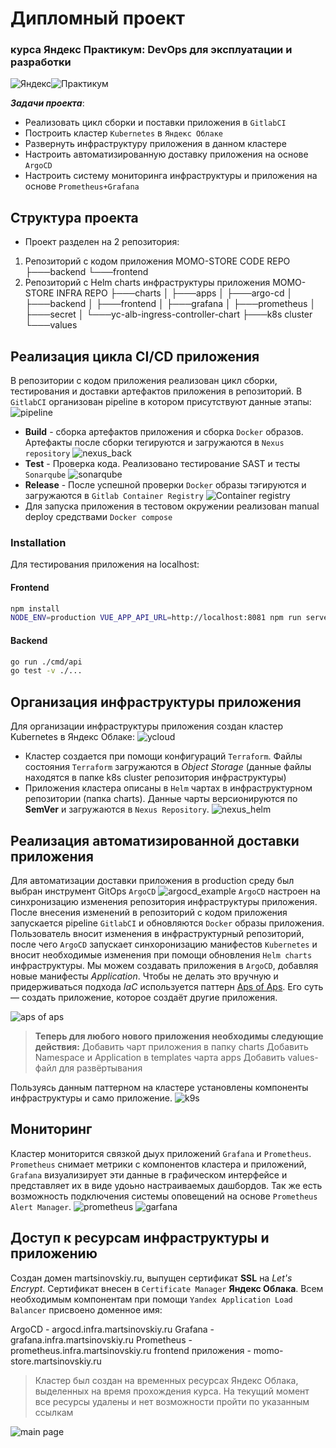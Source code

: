 # Дипломный проект 
###  курса Яндекс Практикум: DevOps для эксплуатации и разработки

![Яндекс](https://user-images.githubusercontent.com/106011284/230385089-99d0ed66-9854-41b6-a57c-8dfac54279a0.svg)![Практикум](https://user-images.githubusercontent.com/106011284/230385205-fcfa20fe-532f-4c5c-9477-5a3dd609aad3.svg)



_**Задачи проекта**_: 

- Реализовать цикл сборки и поставки приложения в `GitlabCI`
- Построить кластер `Kubernetes` в `Яндекс Облаке`
- Развернуть инфраструктуру приложения в данном кластере 
- Настроить автоматизированную доставку приложения на основе `ArgoCD`
- Настроить систему мониторинга инфраструктуры и приложения на основе `Prometheus+Grafana`

## Структура проекта

- Проект разделен на 2 репозитория:
1.  Репозиторий с кодом приложения
  MOMO-STORE CODE REPO
  ├───backend 
  └───frontend
2. Репозиторий с Helm charts инфраструктуры приложения
 MOMO-STORE INFRA REPO
├───charts
│   ├───apps
│   ├───argo-cd
│   ├───backend
│   ├───frontend
│   ├───grafana
│   ├───prometheus
│   ├───secret
│   └───yc-alb-ingress-controller-chart
├───k8s cluster
└───values        



## Реализация цикла CI/CD приложения

В репозитории с кодом приложения реализован цикл сборки, тестирования и доставки артефактов приложения в репозиторий. В `GitlabCI` организован pipeline в котором присутствуют данные этапы:
![pipeline](https://user-images.githubusercontent.com/106011284/230436445-e217fefc-1194-47d7-9d77-c552ce73ac29.png)
* **Build** - сборка артефактов приложения и сборка `Docker` образов. Артефакты после сборки тегируются и загружаются в `Nexus repository`
![nexus_back](https://user-images.githubusercontent.com/106011284/230437588-76fe7282-1a80-491b-9409-fc27817ada13.png)
* **Test** - Проверка кода. Реализовано тестирование SAST и тесты `Sonarqube`
![sonarqube](https://user-images.githubusercontent.com/106011284/230437665-6172f684-e915-45c5-99d4-bb995f7e3971.png)
* **Release** - После успешной проверки `Docker` образы тэгируются и загружаются в `Gitlab Container Registry`
![Container registry](https://user-images.githubusercontent.com/106011284/230439989-55980cc8-944d-4d9d-a04f-83b2d8a03ded.png)
* Для запуска приложения в тестовом окружении реализован manual deploy средствами `Docker compose`

### Installation

Для тестирования приложения на localhost:

#### Frontend

```bash
npm install
NODE_ENV=production VUE_APP_API_URL=http://localhost:8081 npm run serve
```

#### Backend

```bash
go run ./cmd/api
go test -v ./... 
```
## Организация инфраструктуры приложения

Для организации инфраструктуры приложения создан кластер Kubernetes в Яндекс Облаке:
![ycloud](https://user-images.githubusercontent.com/106011284/230447047-8d8b05d7-de1a-4521-9bb3-00c2c74baa09.png)

* Кластер создается при помощи конфигураций `Terraform`. Файлы состояния `Terraform` загружаются  в _Object Storage_ (данные файлы находятся в папке k8s cluster репозитория инфраструктуры)
* Приложения кластера описаны в `Helm` чартах в инфраструктурном репозитории (папка charts). Данные чарты версионируются по **SemVer** и загружаются в `Nexus Repository`.
![nexus_helm](https://user-images.githubusercontent.com/106011284/230458400-cf54efdf-b6d4-4047-bce0-984c99ef8d07.png)

## Реализация автоматизированной доставки приложения

Для автоматизации доставки приложения в production среду был выбран инструмент GitOps `ArgoCD`
![argocd_example](https://user-images.githubusercontent.com/106011284/230452142-958b4f3e-3940-4d4f-8b59-7cb659e82858.png)
`ArgoCD` настроен на синхронизацию изменения репозитория инфраструктуры приложения. После внесения изменений в репозиторий с кодом приложения запускается pipeline `GitlabCI` и обновляются `Docker` образы приложения. Пользователь вносит изменения в инфраструктурный репозиторий, после чего `ArgoCD` запускает синхоронизацию манифестов `Kubernetes` и вносит необходимые изменения при помощи обновления `Helm charts` инфраструктуры. 
Мы можем создавать приложения в `ArgoCD`, добавляя новые манифесты _Application_. Чтобы не делать это вручную и придерживаться подхода _IaC_ используется паттерн  [Aps of Aps](https://argo-cd.readthedocs.io/en/stable/operator-manual/cluster-bootstrapping/). Его суть — создать приложение, которое создаёт другие приложения. 

![aps of aps](https://user-images.githubusercontent.com/106011284/230456135-d7cf5c23-f9f4-4f20-b26a-26f16c5c2ce0.png)


>**Теперь для любого нового приложения необходимы следующие действия:**
> Добавить чарт приложения в папку charts
> Добавить Namespace и Application в templates чарта apps
> Добавить values-файл для развёртывания

Пользуясь данным паттерном на кластере установлены компоненты инфраструктуры и само приложение.
![k9s](https://user-images.githubusercontent.com/106011284/230458347-7b5d4445-406b-4b5f-8979-a3e489773b78.png)
## Мониторинг

Кластер мониторится связкой дыух приложений `Grafana` и `Prometheus`. `Prometheus` снимает метрики с компонентов кластера и приложений, `Grafana` визуализирует эти данные в графическом интерфейсе и представляет их в виде удоьно настраиваемых дашбордов. Так же есть возможность подключения системы оповещений на основе `Prometheus Alert Manager`.
![prometheus](https://user-images.githubusercontent.com/106011284/230458451-170aedab-30c6-4ec2-bc19-cdaae4d4d9bd.png)
![garfana](https://user-images.githubusercontent.com/106011284/230458438-fbe108cb-5dae-4395-8344-c3b0d5c9f7a6.png)

## Доступ к ресурсам инфраструктуры и приложению



Создан домен martsinovskiy.ru, выпущен сертификат **SSL** на _Let's Encrypt_. Сертификат внесен в `Certificate Manager` **Яндекс Облака**. Всем необходимым компонентам при помощи `Yandex Application Load Balancer` присвоено доменное имя:

ArgoCD - argocd.infra.martsinovskiy.ru
Grafana - grafana.infra.martsinovskiy.ru
Prometheus - prometheus.infra.martsinovskiy.ru
frontend приложения - momo-store.martsinovskiy.ru
> Кластер был создан на временных ресурсах Яндекс Облака, выделенных на время прохождения курса. На текущий момент все ресурсы удалены и нет возможности пройти по указанным ссылкам

![main page](https://user-images.githubusercontent.com/106011284/230461373-bafb7239-8001-48b5-be0f-566130da1c48.png)




